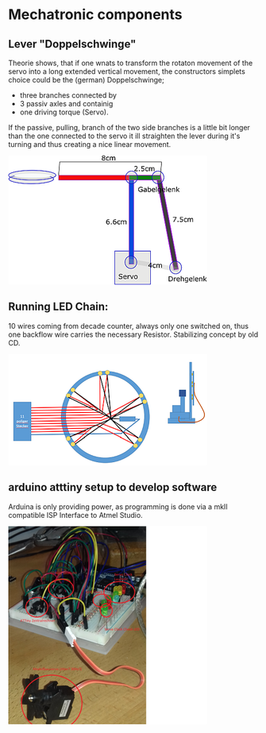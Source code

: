 # Mechatronic components

## Lever "Doppelschwinge"

Theorie shows, that if one wnats to transform the rotaton movement of the servo into
a long extended vertical movement, the 
constructors simplets choice could be the (german) Doppelschwinge; 

+ three branches connected by 
+ 3 passiv axles and containig 
+ one driving torque (Servo).

If the passive, pulling, branch of the two side branches is a little bit longer than the one connected 
to the servo it ill straighten the lever during it's turning and thus creating a nice linear movement.

![](doppelschwinge.png)


## Running LED Chain:

10 wires coming from decade counter, always only one
switched on, thus one backflow wire carries the 
necessary Resistor. Stabilizing concept by old CD.


![](led_lichtkreis.png)

## arduino atttiny setup to develop software

Arduina is only providing power, as programming is 
done via a mkII compatible ISP Interface to Atmel 
Studio.

![](aufbau.png)